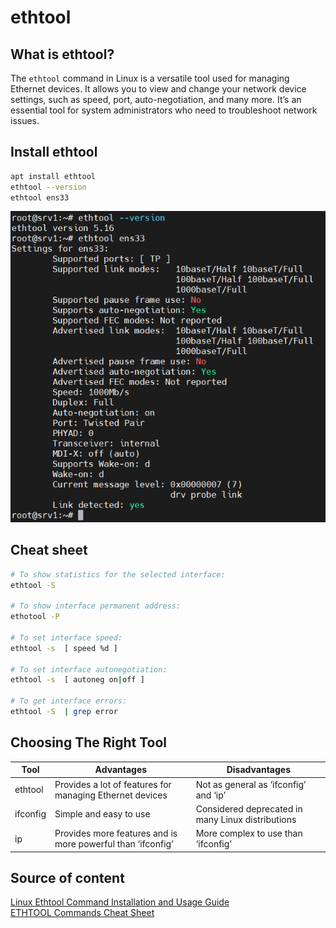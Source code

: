 # ethtool

## What is ethtool?

The `ethtool` command in Linux is a versatile tool used for managing Ethernet devices. It allows you to view and change your network device settings, such as speed, port, auto-negotiation, and many more. It’s an essential tool for system administrators who need to troubleshoot network issues.

## Install ethtool

```bash
apt install ethtool
ethtool --version
ethtool ens33
```

![ethtool](/assets/ethtool.jpg)

## Cheat sheet

```bash
# To show statistics for the selected interface:
ethtool -S 

# To show interface permanent address:
ethotool -P 

# To set interface speed:
ethtool -s  [ speed %d ]

# To set interface autonegotiation:
ethtool -s  [ autoneg on|off ]

# To get interface errors:
ethtool -S  | grep error
```

## Choosing The Right Tool

| Tool     | Advantages                                                  | Disadvantages                                     |
| -------- | ----------------------------------------------------------- | ------------------------------------------------- |
| ethtool  | Provides a lot of features for managing Ethernet devices    | Not as general as ‘ifconfig’ and ‘ip’             |
| ifconfig | Simple and easy to use                                      | Considered deprecated in many Linux distributions |
| ip       | Provides more features and is more powerful than ‘ifconfig’ | More complex to use than ‘ifconfig’               |

## Source of content

[Linux Ethtool Command Installation and Usage Guide](https://ioflood.com/blog/install-ethtool-command-linux/#:~:text=On%20Debian%2Dbased%20distributions%20like,%23%20Reading%20state%20information...) <br>
[ETHTOOL Commands Cheat Sheet](https://networkers-online.com/p/ethtool-commands-cheat-sheet)